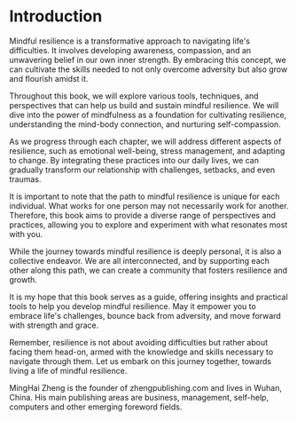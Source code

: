 # Introduction

Mindful resilience is a transformative approach to navigating life's difficulties. It involves developing awareness, compassion, and an unwavering belief in our own inner strength. By embracing this concept, we can cultivate the skills needed to not only overcome adversity but also grow and flourish amidst it.

Throughout this book, we will explore various tools, techniques, and perspectives that can help us build and sustain mindful resilience. We will dive into the power of mindfulness as a foundation for cultivating resilience, understanding the mind-body connection, and nurturing self-compassion.

As we progress through each chapter, we will address different aspects of resilience, such as emotional well-being, stress management, and adapting to change. By integrating these practices into our daily lives, we can gradually transform our relationship with challenges, setbacks, and even traumas.

It is important to note that the path to mindful resilience is unique for each individual. What works for one person may not necessarily work for another. Therefore, this book aims to provide a diverse range of perspectives and practices, allowing you to explore and experiment with what resonates most with you.

While the journey towards mindful resilience is deeply personal, it is also a collective endeavor. We are all interconnected, and by supporting each other along this path, we can create a community that fosters resilience and growth.

It is my hope that this book serves as a guide, offering insights and practical tools to help you develop mindful resilience. May it empower you to embrace life's challenges, bounce back from adversity, and move forward with strength and grace.

Remember, resilience is not about avoiding difficulties but rather about facing them head-on, armed with the knowledge and skills necessary to navigate through them. Let us embark on this journey together, towards living a life of mindful resilience.

MingHai Zheng is the founder of zhengpublishing.com and lives in Wuhan, China. His main publishing areas are business, management, self-help, computers and other emerging foreword fields.
